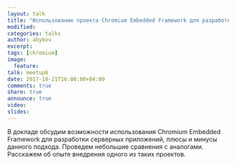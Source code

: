 ```yaml
---
layout: talk
title: "Использование проекта Chromium Embedded Framework для разработки серверных приложений"
modified:
categories: talks
author: abykov
excerpt:
tags: [chromium]
image:
  feature:
talk: meetup6
date: 2017-10-21T16:00:00+04:00
comments: true
share: true
announce: true
video:
slides: 
---
```


В докладе обсудим возможности использования Chromium Embedded Framework для разработки серверных приложений, плюсы и минусы данного подхода. Проведем небольшие сравнения с аналогами. Расскажем об опыте внедрения одного из таких проектов.
